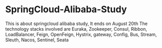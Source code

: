 # SpringCloud-Alibaba-Study
This is about springcloud alibaba study, It ends on August 20th
The technology stacks involved are Euraka, Zookeeper, Consul, Ribbon, LoadBalancer, Feign, OpenFeign, Hystrix, gateway, Config, Bus, Stream, Sleuth, Nacos, Sentinel, Seata
